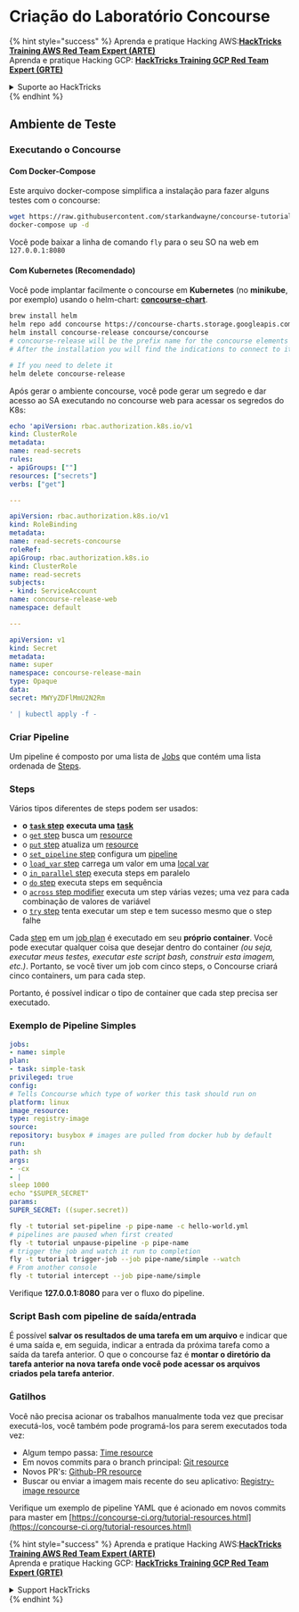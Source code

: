 # Criação do Laboratório Concourse

{% hint style="success" %}
Aprenda e pratique Hacking AWS:<img src="../../.gitbook/assets/image (1).png" alt="" data-size="line">[**HackTricks Training AWS Red Team Expert (ARTE)**](https://training.hacktricks.xyz/courses/arte)<img src="../../.gitbook/assets/image (1).png" alt="" data-size="line">\
Aprenda e pratique Hacking GCP: <img src="../../.gitbook/assets/image (2).png" alt="" data-size="line">[**HackTricks Training GCP Red Team Expert (GRTE)**<img src="../../.gitbook/assets/image (2).png" alt="" data-size="line">](https://training.hacktricks.xyz/courses/grte)

<details>

<summary>Suporte ao HackTricks</summary>

* Confira os [**planos de assinatura**](https://github.com/sponsors/carlospolop)!
* **Junte-se ao** 💬 [**grupo do Discord**](https://discord.gg/hRep4RUj7f) ou ao [**grupo do telegram**](https://t.me/peass) ou **siga**-nos no **Twitter** 🐦 [**@hacktricks\_live**](https://twitter.com/hacktricks\_live)**.**
* **Compartilhe truques de hacking enviando PRs para o** [**HackTricks**](https://github.com/carlospolop/hacktricks) e [**HackTricks Cloud**](https://github.com/carlospolop/hacktricks-cloud) repositórios do github.

</details>
{% endhint %}

## Ambiente de Teste

### Executando o Concourse

#### Com Docker-Compose

Este arquivo docker-compose simplifica a instalação para fazer alguns testes com o concourse:
```bash
wget https://raw.githubusercontent.com/starkandwayne/concourse-tutorial/master/docker-compose.yml
docker-compose up -d
```
Você pode baixar a linha de comando `fly` para o seu SO na web em `127.0.0.1:8080`

#### Com Kubernetes (Recomendado)

Você pode implantar facilmente o concourse em **Kubernetes** (no **minikube**, por exemplo) usando o helm-chart: [**concourse-chart**](https://github.com/concourse/concourse-chart).
```bash
brew install helm
helm repo add concourse https://concourse-charts.storage.googleapis.com/
helm install concourse-release concourse/concourse
# concourse-release will be the prefix name for the concourse elements in k8s
# After the installation you will find the indications to connect to it in the console

# If you need to delete it
helm delete concourse-release
```
Após gerar o ambiente concourse, você pode gerar um segredo e dar acesso ao SA executando no concourse web para acessar os segredos do K8s:
```yaml
echo 'apiVersion: rbac.authorization.k8s.io/v1
kind: ClusterRole
metadata:
name: read-secrets
rules:
- apiGroups: [""]
resources: ["secrets"]
verbs: ["get"]

---

apiVersion: rbac.authorization.k8s.io/v1
kind: RoleBinding
metadata:
name: read-secrets-concourse
roleRef:
apiGroup: rbac.authorization.k8s.io
kind: ClusterRole
name: read-secrets
subjects:
- kind: ServiceAccount
name: concourse-release-web
namespace: default

---

apiVersion: v1
kind: Secret
metadata:
name: super
namespace: concourse-release-main
type: Opaque
data:
secret: MWYyZDFlMmU2N2Rm

' | kubectl apply -f -
```
### Criar Pipeline

Um pipeline é composto por uma lista de [Jobs](https://concourse-ci.org/jobs.html) que contém uma lista ordenada de [Steps](https://concourse-ci.org/steps.html).

### Steps

Vários tipos diferentes de steps podem ser usados:

* **o** [**`task` step**](https://concourse-ci.org/task-step.html) **executa uma** [**task**](https://concourse-ci.org/tasks.html)
* o [`get` step](https://concourse-ci.org/get-step.html) busca um [resource](https://concourse-ci.org/resources.html)
* o [`put` step](https://concourse-ci.org/put-step.html) atualiza um [resource](https://concourse-ci.org/resources.html)
* o [`set_pipeline` step](https://concourse-ci.org/set-pipeline-step.html) configura um [pipeline](https://concourse-ci.org/pipelines.html)
* o [`load_var` step](https://concourse-ci.org/load-var-step.html) carrega um valor em uma [local var](https://concourse-ci.org/vars.html#local-vars)
* o [`in_parallel` step](https://concourse-ci.org/in-parallel-step.html) executa steps em paralelo
* o [`do` step](https://concourse-ci.org/do-step.html) executa steps em sequência
* o [`across` step modifier](https://concourse-ci.org/across-step.html#schema.across) executa um step várias vezes; uma vez para cada combinação de valores de variável
* o [`try` step](https://concourse-ci.org/try-step.html) tenta executar um step e tem sucesso mesmo que o step falhe

Cada [step](https://concourse-ci.org/steps.html) em um [job plan](https://concourse-ci.org/jobs.html#schema.job.plan) é executado em seu **próprio container**. Você pode executar qualquer coisa que desejar dentro do container _(ou seja, executar meus testes, executar este script bash, construir esta imagem, etc.)_. Portanto, se você tiver um job com cinco steps, o Concourse criará cinco containers, um para cada step.

Portanto, é possível indicar o tipo de container que cada step precisa ser executado.

### Exemplo de Pipeline Simples
```yaml
jobs:
- name: simple
plan:
- task: simple-task
privileged: true
config:
# Tells Concourse which type of worker this task should run on
platform: linux
image_resource:
type: registry-image
source:
repository: busybox # images are pulled from docker hub by default
run:
path: sh
args:
- -cx
- |
sleep 1000
echo "$SUPER_SECRET"
params:
SUPER_SECRET: ((super.secret))
```

```bash
fly -t tutorial set-pipeline -p pipe-name -c hello-world.yml
# pipelines are paused when first created
fly -t tutorial unpause-pipeline -p pipe-name
# trigger the job and watch it run to completion
fly -t tutorial trigger-job --job pipe-name/simple --watch
# From another console
fly -t tutorial intercept --job pipe-name/simple
```
Verifique **127.0.0.1:8080** para ver o fluxo do pipeline.

### Script Bash com pipeline de saída/entrada

É possível **salvar os resultados de uma tarefa em um arquivo** e indicar que é uma saída e, em seguida, indicar a entrada da próxima tarefa como a saída da tarefa anterior. O que o concourse faz é **montar o diretório da tarefa anterior na nova tarefa onde você pode acessar os arquivos criados pela tarefa anterior**.

### Gatilhos

Você não precisa acionar os trabalhos manualmente toda vez que precisar executá-los, você também pode programá-los para serem executados toda vez:

* Algum tempo passa: [Time resource](https://github.com/concourse/time-resource/)
* Em novos commits para o branch principal: [Git resource](https://github.com/concourse/git-resource)
* Novos PR's: [Github-PR resource](https://github.com/telia-oss/github-pr-resource)
* Buscar ou enviar a imagem mais recente do seu aplicativo: [Registry-image resource](https://github.com/concourse/registry-image-resource/)

Verifique um exemplo de pipeline YAML que é acionado em novos commits para master em [https://concourse-ci.org/tutorial-resources.html](https://concourse-ci.org/tutorial-resources.html)

{% hint style="success" %}
Aprenda e pratique Hacking AWS:<img src="../../.gitbook/assets/image (1).png" alt="" data-size="line">[**HackTricks Training AWS Red Team Expert (ARTE)**](https://training.hacktricks.xyz/courses/arte)<img src="../../.gitbook/assets/image (1).png" alt="" data-size="line">\
Aprenda e pratique Hacking GCP: <img src="../../.gitbook/assets/image (2).png" alt="" data-size="line">[**HackTricks Training GCP Red Team Expert (GRTE)**<img src="../../.gitbook/assets/image (2).png" alt="" data-size="line">](https://training.hacktricks.xyz/courses/grte)

<details>

<summary>Support HackTricks</summary>

* Verifique os [**planos de assinatura**](https://github.com/sponsors/carlospolop)!
* **Junte-se ao** 💬 [**grupo do Discord**](https://discord.gg/hRep4RUj7f) ou ao [**grupo do telegram**](https://t.me/peass) ou **siga**-nos no **Twitter** 🐦 [**@hacktricks\_live**](https://twitter.com/hacktricks\_live)**.**
* **Compartilhe truques de hacking enviando PRs para o** [**HackTricks**](https://github.com/carlospolop/hacktricks) e [**HackTricks Cloud**](https://github.com/carlospolop/hacktricks-cloud) repositórios do github.

</details>
{% endhint %}
